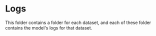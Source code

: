 # Logs

This folder contains a folder for each dataset, and each of these folder contains the model's logs for that dataset.
